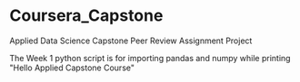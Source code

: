 # Coursera_Capstone
Applied Data Science Capstone Peer Review Assignment Project

The Week 1 python script is for importing pandas and numpy while printing "Hello Applied Capstone Course"
